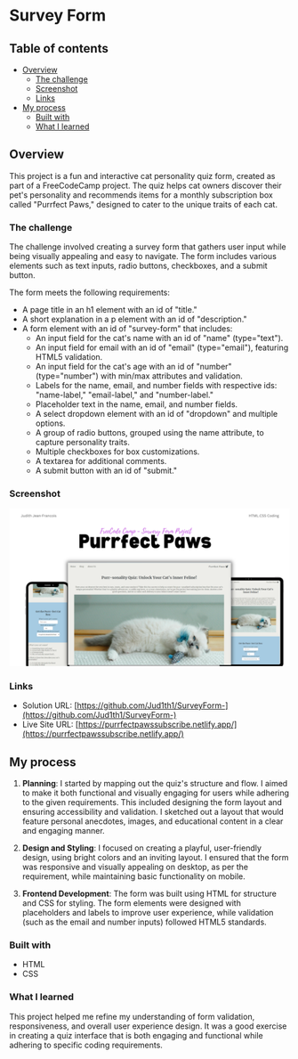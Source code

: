 # Survey Form

## Table of contents

- [Overview](#overview)
  - [The challenge](#the-challenge)
  - [Screenshot](#screenshot)
  - [Links](#links)
- [My process](#my-process)
  - [Built with](#built-with)
  - [What I learned](#what-i-learned)

## Overview

This project is a fun and interactive cat personality quiz form, created as part of a FreeCodeCamp project. The quiz helps cat owners discover their pet's personality and recommends items for a monthly subscription box called "Purrfect Paws," designed to cater to the unique traits of each cat.

### The challenge

The challenge involved creating a survey form that gathers user input while being visually appealing and easy to navigate. The form includes various elements such as text inputs, radio buttons, checkboxes, and a submit button.

The form meets the following requirements:

- A page title in an h1 element with an id of "title."
- A short explanation in a p element with an id of "description."
- A form element with an id of "survey-form" that includes:
  - An input field for the cat's name with an id of "name" (type="text").
  - An input field for email with an id of "email" (type="email"), featuring HTML5 validation.
  - An input field for the cat's age with an id of "number" (type="number") with min/max attributes and validation.
  - Labels for the name, email, and number fields with respective ids: "name-label," "email-label," and "number-label."
  - Placeholder text in the name, email, and number fields.
  - A select dropdown element with an id of "dropdown" and multiple options.
  - A group of radio buttons, grouped using the name attribute, to capture personality traits.
  - Multiple checkboxes for box customizations.
  - A textarea for additional comments.
  - A submit button with an id of "submit."

### Screenshot

![](./Images/screenshot.png)

### Links

- Solution URL: [https://github.com/Jud1th1/SurveyForm-](https://github.com/Jud1th1/SurveyForm-)
- Live Site URL: [https://purrfectpawssubscribe.netlify.app/](https://purrfectpawssubscribe.netlify.app/)

## My process

1. **Planning**: I started by mapping out the quiz's structure and flow. I aimed to make it both functional and visually engaging for users while adhering to the given requirements. This included designing the form layout and ensuring accessibility and validation. I sketched out a layout that would feature personal anecdotes, images, and educational content in a clear and engaging manner.

2. **Design and Styling**: I focused on creating a playful, user-friendly design, using bright colors and an inviting layout. I ensured that the form was responsive and visually appealing on desktop, as per the requirement, while maintaining basic functionality on mobile.

3. **Frontend Development**: The form was built using HTML for structure and CSS for styling. The form elements were designed with placeholders and labels to improve user experience, while validation (such as the email and number inputs) followed HTML5 standards.

### Built with

- HTML
- CSS

### What I learned

This project helped me refine my understanding of form validation, responsiveness, and overall user experience design. It was a good exercise in creating a quiz interface that is both engaging and functional while adhering to specific coding requirements.
